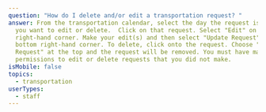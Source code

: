 ```yaml
---
question: "How do I delete and/or edit a transportation request? "
answer: From the transportation calendar, select the day the request is on that
  you want to edit or delete.  Click on that request. Select "Edit" on the top
  right-hand corner. Make your edit(s) and then select "Update Request" on the
  bottom right-hand corner. To delete, click onto the request. Choose "Delete
  Request" at the top and the request will be removed. You must have manage
  permissions to edit or delete requests that you did not make.
isMobile: false
topics:
  - transportation
userTypes:
  - staff
---
```

